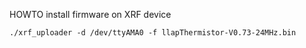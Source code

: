 HOWTO install firmware on XRF device

```
./xrf_uploader -d /dev/ttyAMA0 -f llapThermistor-V0.73-24MHz.bin
```

